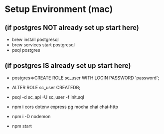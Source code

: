 # Setup Environment (mac)

## (if postgres NOT already set up start here)
- brew install postgresql
- brew services start postgresql
- psql postgres
## (if postgres IS already set up start here)
- postgres=>CREATE ROLE sc_user WITH LOGIN PASSWORD 'password';
- ALTER ROLE sc_user CREATEDB;

- psql -d sc_api -U sc_user -f init.sql

- npm i cors dotenv express pg mocha chai chai-http
- npm i -D nodemon

- npm start
